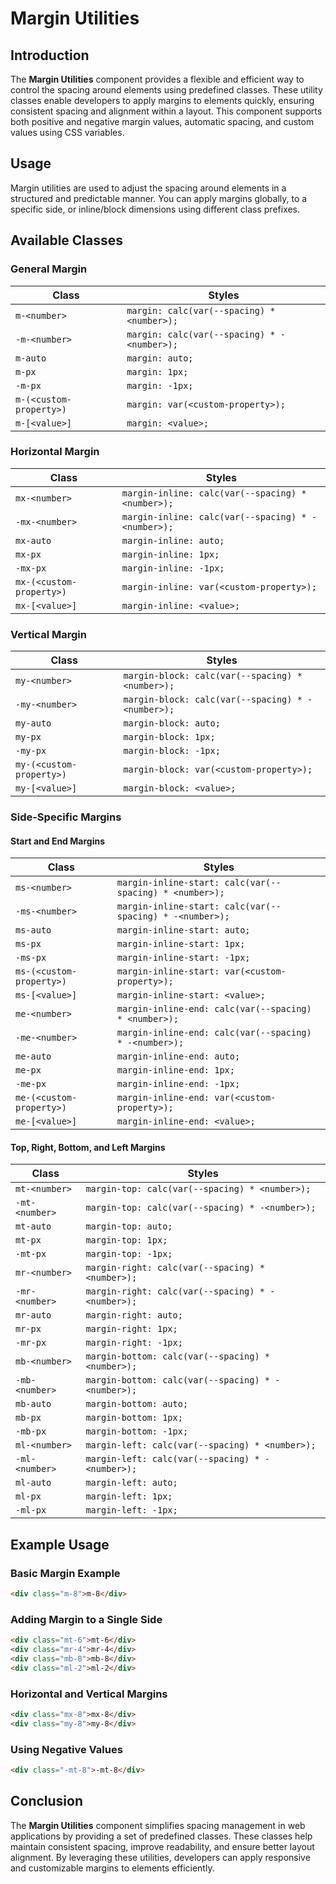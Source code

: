 # Margin Utilities

## Introduction
The **Margin Utilities** component provides a flexible and efficient way to control the spacing around elements using predefined classes. These utility classes enable developers to apply margins to elements quickly, ensuring consistent spacing and alignment within a layout. This component supports both positive and negative margin values, automatic spacing, and custom values using CSS variables.

## Usage
Margin utilities are used to adjust the spacing around elements in a structured and predictable manner. You can apply margins globally, to a specific side, or inline/block dimensions using different class prefixes.

## Available Classes

### General Margin
| Class | Styles |
|-------|--------|
| `m-<number>` | `margin: calc(var(--spacing) * <number>);` |
| `-m-<number>` | `margin: calc(var(--spacing) * -<number>);` |
| `m-auto` | `margin: auto;` |
| `m-px` | `margin: 1px;` |
| `-m-px` | `margin: -1px;` |
| `m-(<custom-property>)` | `margin: var(<custom-property>);` |
| `m-[<value>]` | `margin: <value>;` |

### Horizontal Margin
| Class | Styles |
|-------|--------|
| `mx-<number>` | `margin-inline: calc(var(--spacing) * <number>);` |
| `-mx-<number>` | `margin-inline: calc(var(--spacing) * -<number>);` |
| `mx-auto` | `margin-inline: auto;` |
| `mx-px` | `margin-inline: 1px;` |
| `-mx-px` | `margin-inline: -1px;` |
| `mx-(<custom-property>)` | `margin-inline: var(<custom-property>);` |
| `mx-[<value>]` | `margin-inline: <value>;` |

### Vertical Margin
| Class | Styles |
|-------|--------|
| `my-<number>` | `margin-block: calc(var(--spacing) * <number>);` |
| `-my-<number>` | `margin-block: calc(var(--spacing) * -<number>);` |
| `my-auto` | `margin-block: auto;` |
| `my-px` | `margin-block: 1px;` |
| `-my-px` | `margin-block: -1px;` |
| `my-(<custom-property>)` | `margin-block: var(<custom-property>);` |
| `my-[<value>]` | `margin-block: <value>;` |

### Side-Specific Margins
#### Start and End Margins
| Class | Styles |
|-------|--------|
| `ms-<number>` | `margin-inline-start: calc(var(--spacing) * <number>);` |
| `-ms-<number>` | `margin-inline-start: calc(var(--spacing) * -<number>);` |
| `ms-auto` | `margin-inline-start: auto;` |
| `ms-px` | `margin-inline-start: 1px;` |
| `-ms-px` | `margin-inline-start: -1px;` |
| `ms-(<custom-property>)` | `margin-inline-start: var(<custom-property>);` |
| `ms-[<value>]` | `margin-inline-start: <value>;` |
| `me-<number>` | `margin-inline-end: calc(var(--spacing) * <number>);` |
| `-me-<number>` | `margin-inline-end: calc(var(--spacing) * -<number>);` |
| `me-auto` | `margin-inline-end: auto;` |
| `me-px` | `margin-inline-end: 1px;` |
| `-me-px` | `margin-inline-end: -1px;` |
| `me-(<custom-property>)` | `margin-inline-end: var(<custom-property>);` |
| `me-[<value>]` | `margin-inline-end: <value>;` |

#### Top, Right, Bottom, and Left Margins
| Class | Styles |
|-------|--------|
| `mt-<number>` | `margin-top: calc(var(--spacing) * <number>);` |
| `-mt-<number>` | `margin-top: calc(var(--spacing) * -<number>);` |
| `mt-auto` | `margin-top: auto;` |
| `mt-px` | `margin-top: 1px;` |
| `-mt-px` | `margin-top: -1px;` |
| `mr-<number>` | `margin-right: calc(var(--spacing) * <number>);` |
| `-mr-<number>` | `margin-right: calc(var(--spacing) * -<number>);` |
| `mr-auto` | `margin-right: auto;` |
| `mr-px` | `margin-right: 1px;` |
| `-mr-px` | `margin-right: -1px;` |
| `mb-<number>` | `margin-bottom: calc(var(--spacing) * <number>);` |
| `-mb-<number>` | `margin-bottom: calc(var(--spacing) * -<number>);` |
| `mb-auto` | `margin-bottom: auto;` |
| `mb-px` | `margin-bottom: 1px;` |
| `-mb-px` | `margin-bottom: -1px;` |
| `ml-<number>` | `margin-left: calc(var(--spacing) * <number>);` |
| `-ml-<number>` | `margin-left: calc(var(--spacing) * -<number>);` |
| `ml-auto` | `margin-left: auto;` |
| `ml-px` | `margin-left: 1px;` |
| `-ml-px` | `margin-left: -1px;` |

## Example Usage

### Basic Margin Example
```html
<div class="m-8">m-8</div>
```

### Adding Margin to a Single Side
```html
<div class="mt-6">mt-6</div>
<div class="mr-4">mr-4</div>
<div class="mb-8">mb-8</div>
<div class="ml-2">ml-2</div>
```

### Horizontal and Vertical Margins
```html
<div class="mx-8">mx-8</div>
<div class="my-8">my-8</div>
```

### Using Negative Values
```html
<div class="-mt-8">-mt-8</div>
```

## Conclusion
The **Margin Utilities** component simplifies spacing management in web applications by providing a set of predefined classes. These classes help maintain consistent spacing, improve readability, and ensure better layout alignment. By leveraging these utilities, developers can apply responsive and customizable margins to elements efficiently.

